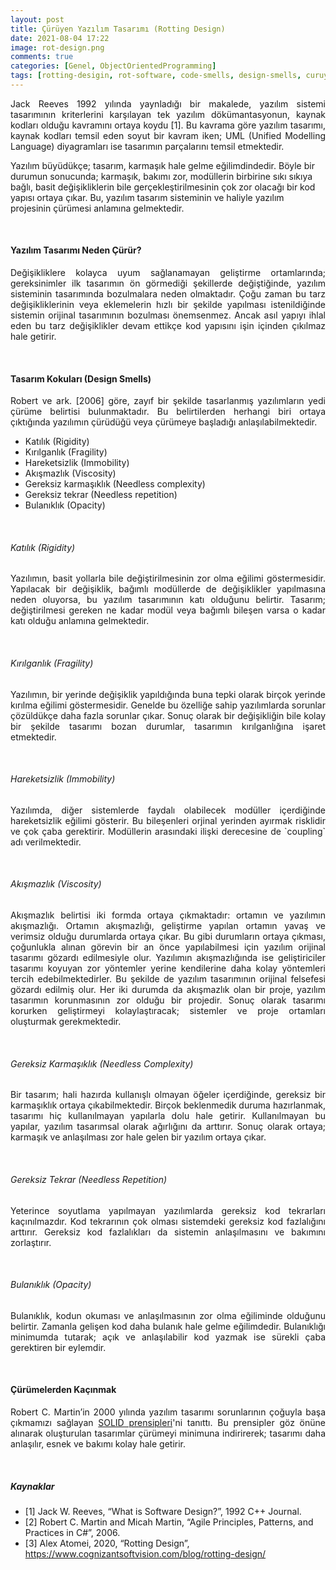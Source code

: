 ```yaml
---
layout: post
title: Çürüyen Yazılım Tasarımı (Rotting Design)
date: 2021-08-04 17:22
image: rot-design.png
comments: true
categories: [Genel, ObjectOrientedProgramming]
tags: [rotting-desigin, rot-software, code-smells, design-smells, curuyen-yazilim, curuyen-tasarim ]
---
```

<p style="text-align:justify;">
Jack Reeves 1992 yılında yaynladığı bir makalede, yazılım sistemi tasarımının kriterlerini karşılayan tek yazılım dökümantasyonun, kaynak kodları olduğu kavramını ortaya koydu [1]. Bu kavrama göre yazılım tasarımı, kaynak kodları temsil eden soyut bir kavram iken; UML (Unified Modelling Language) diyagramları ise  tasarımın parçalarını temsil etmektedir.

Yazılım büyüdükçe; tasarım, karmaşık hale gelme eğilimdindedir. Böyle bir durumun sonucunda; karmaşık, bakımı zor, modüllerin birbirine sıkı sıkıya bağlı, basit değişikliklerin bile gerçekleştirilmesinin çok zor olacağı bir kod yapısı ortaya çıkar.  Bu, yazılım tasarım sisteminin ve haliyle yazılım projesinin çürümesi anlamına gelmektedir.
</p>

&nbsp;

#### Yazılım Tasarımı Neden Çürür?
<p style="text-align:justify;">
Değişikliklere kolayca uyum sağlanamayan geliştirme ortamlarında; gereksinimler ilk tasarımın ön görmediği şekillerde değiştiğinde, yazılım sisteminin tasarımında bozulmalara neden olmaktadır. Çoğu zaman bu tarz değişikliklerinin veya eklemelerin hızlı bir şekilde yapılması istenildiğinde sistemin orijinal tasarımının bozulması önemsenmez. Ancak asıl yapıyı ihlal eden bu tarz değişiklikler devam ettikçe kod yapısını işin içinden çıkılmaz hale getirir. 
</p>

&nbsp;

#### Tasarım Kokuları (Design Smells)
<p style="text-align:justify;">
Robert ve ark. [2006] göre, zayıf bir şekilde tasarlanmış yazılımların yedi çürüme belirtisi bulunmaktadır. Bu belirtilerden herhangi biri ortaya çıktığında yazılımın çürüdüğü veya çürümeye başladığı anlaşılabilmektedir.
</p> 

- Katılık (Rigidity)
- Kırılganlık (Fragility)
-	Hareketsizlik (Immobility)
- Akışmazlık (Viscosity)
-	Gereksiz karmaşıklık (Needless complexity) 
-	Gereksiz tekrar (Needless repetition)
-	Bulanıklık (Opacity)

&nbsp;

###### Katılık (Rigidity)
<p style="text-align:justify;">
Yazılımın, basit yollarla bile değiştirilmesinin zor olma eğilimi göstermesidir. Yapılacak bir değişiklik, bağımlı modüllerde de değişiklikler yapılmasına neden oluyorsa, bu yazılım tasarımının katı olduğunu belirtir. Tasarım; değiştirilmesi gereken ne kadar modül veya bağımlı bileşen varsa o kadar katı olduğu anlamına gelmektedir.
</p>
&nbsp;

###### Kırılganlık (Fragility)
<p style="text-align:justify;">
Yazılımın, bir yerinde değişiklik yapıldığında buna tepki olarak birçok yerinde kırılma eğilimi göstermesidir. Genelde bu özelliğe sahip yazılımlarda sorunlar çözüldükçe daha fazla sorunlar çıkar. Sonuç olarak bir değişikliğin bile kolay bir şekilde tasarımı bozan durumlar, tasarımın kırılganlığına işaret etmektedir.
</p
>
&nbsp;

###### Hareketsizlik (Immobility)
<p style="text-align:justify;">
Yazılımda, diğer sistemlerde faydalı olabilecek modüller içerdiğinde hareketsizlik eğilimi gösterir. Bu bileşenleri orjinal yerinden ayırmak risklidir ve çok çaba gerektirir. Modüllerin arasındaki ilişki derecesine de `coupling` adı verilmektedir. 
</p>

&nbsp;

###### Akışmazlık (Viscosity)
<p style="text-align:justify;">
Akışmazlık belirtisi iki formda ortaya çıkmaktadır: ortamın ve yazılımın akışmazlığı. Ortamın akışmazlığı, geliştirme yapılan ortamın yavaş ve verimsiz olduğu durumlarda ortaya çıkar. Bu gibi durumların ortaya çıkması, çoğunlukla alınan görevin bir an önce yapılabilmesi için yazılım orijinal tasarımı gözardı edilmesiyle olur. Yazılımın akışmazlığında ise geliştiriciler tasarımı koyuyan zor yöntemler yerine kendilerine daha kolay yöntemleri tercih edebilmektedirler. Bu şekilde de yazılım tasarımının orijinal felsefesi gözardı edilmiş olur. Her iki durumda da akışmazlık olan bir proje, yazılım tasarımın korunmasının zor olduğu bir projedir. Sonuç olarak tasarımı korurken geliştirmeyi kolaylaştıracak; sistemler ve proje ortamları oluşturmak gerekmektedir.
</p>
&nbsp;

###### Gereksiz Karmaşıklık (Needless Complexity)
<p style="text-align:justify;">
Bir tasarım; hali hazırda kullanışlı olmayan öğeler içerdiğinde, gereksiz bir karmaşıklık ortaya çıkabilmektedir. Birçok beklenmedik duruma hazırlanmak, tasarımı hiç kullanılmayan yapılarla dolu hale getirir. Kullanılmayan bu yapılar, yazılım tasarımsal olarak ağırlığını da arttırır. Sonuç olarak ortaya; karmaşık ve anlaşılması zor hale gelen bir yazılım ortaya çıkar.
</p>

&nbsp;

###### Gereksiz Tekrar (Needless Repetition)
<p style="text-align:justify;">
Yeterince soyutlama yapılmayan yazılımlarda gereksiz kod tekrarları kaçınılmazdır. Kod tekrarının çok olması sistemdeki gereksiz kod fazlalığını arttırır. Gereksiz kod fazlalıkları da sistemin anlaşılmasını ve bakımını zorlaştırır. 
</p>

&nbsp;

###### Bulanıklık (Opacity)
<p style="text-align:justify;">
Bulanıklık, kodun okuması ve anlaşılmasının zor olma eğiliminde olduğunu belirtir. Zamanla gelişen kod daha bulanık hale gelme eğilimdedir. Bulanıklığı minimumda tutarak; açık ve anlaşılabilir kod yazmak ise sürekli çaba gerektiren bir eylemdir.
</p>

&nbsp;

#### Çürümelerden Kaçınmak
<p style="text-align:justify;">
Robert C. Martin’in 2000 yılında yazılım tasarımı sorunlarının çoğuyla başa çıkmamızı sağlayan <a href="http://omereryilmaz.com/solid-prensipleri" target="_blank">SOLID prensipleri</a>'ni tanıttı. Bu prensipler göz önüne alınarak oluşturulan tasarımlar çürümeyi minimuna indirirerek; tasarımı daha anlaşılır, esnek ve bakımı kolay hale getirir.
</p>

&nbsp;
&nbsp;

##### Kaynaklar
- [1] Jack W. Reeves, “What is Software Design?”, 1992 C++ Journal. 
- [2] Robert C. Martin and Micah Martin, “Agile Principles, Patterns, and Practices in C#”, 2006.
- [3] Alex Atomei, 2020, “Rotting Design”, https://www.cognizantsoftvision.com/blog/rotting-design/


